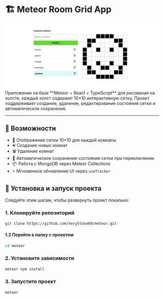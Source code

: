 # 🏗️ Meteor Room Grid App
<img style="display: block; margin: auto" src="documents/img/main_screen.png" alt="Главный экран" width="600" />
Приложение на базе **Meteor + React + TypeScript** для рисования на холсте, каждый холст содержит 10×10 интерактивную сетку. Проект поддерживает создание, удаление, редактирование состояния сетки и автоматическое сохранение.

---

## 🚀 Возможности

- 🔲 Отображение сетки 10×10 для каждой комнаты
- ➕ Создание новых комнат
- 🗑️ Удаление комнат
- 🧠 Автоматическое сохранение состояния сетки при переключении
- 📦 Работа с MongoDB через Meteor Collections
- ⚡ Мгновенное обновление UI через `useTracker`

## 🚀 Установка и запуск проекта

Следуйте этим шагам, чтобы развернуть проект локально:

###  1. Клонируйте репозиторий

```bash
git clone https://github.com/VeryStone69/meteor.git
```
####  1.2 Перейти в папку с проектом
```bash
cd meteor
```

###  2. Установите зависимости
```bash
meteor npm install
```

###  3. Запустите проект
```bash
meteor
```